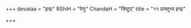 +++
devataa = "इन्द्रः"
RShiH = "रेणुः"
ChandaH = "त्रिष्टुप्"
title = "११ प्राक्तुभ्य इन्द्रः"

+++
